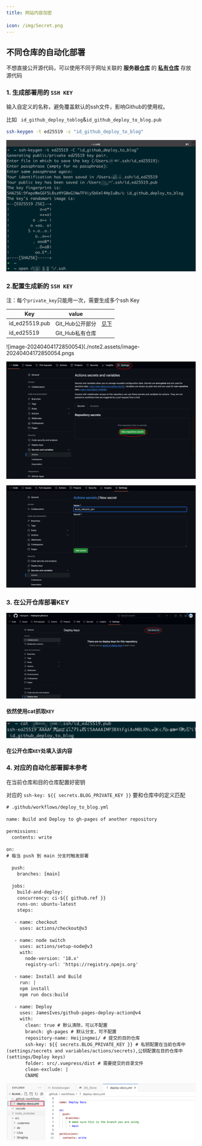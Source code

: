 ```yaml
---
title: 网站内容加密

icon: /img/Secret.png
---
```


## 不同仓库的自动化部署

不想直接公开源代码，可以使用不同于网址关联的 **服务器<u>仓库</u>** 的 **<u>私有仓库</u>** 存放源代码

### 1. 生成部署用的 `SSH KEY`

输入自定义的名称，避免覆盖默认的ssh文件，影响Github的使用权。

比如 ` id_github_deploy_toblog`&`id_github_deploy_to_blog.pub`

```bash
ssh-keygen -t ed25519 -c "id_github_deploy_to_blog"
```

![image-20240404173020972](./note2.assets/image-20240404173020972.png)

### 2.配置生成新的 `SSH KEY`

注：每个`private_key`只能用一次，需要生成多个ssh Key

| Key            | value           |                               |
| -------------- | --------------- | ----------------------------- |
| id_ed25519.pub | Git_Hub公开部分 | [见下](#依然使用cat抓取`KEY`) |
| id_ed25519     | Git_Hub私有仓库 |                               |

![image-20240404172850054](./note2.assets/image-20240404172850054.pngs

![](./note2.assets/image-20240404171854136.png)

![image-20240404173439745](./note2.assets/image-20240404173439745.png)

### 3. 在公开仓库部署KEY

![image-20240404174047813](./note2.assets/image-20240404174047813.png)

#### 依然使用cat抓取`KEY`

![image-20240404174928012](./note2.assets/image-20240404174928012.png)

#### 在公开仓库`KEY`处填入该内容



### 4. 对应的自动化部署脚本参考

在当前仓库和目的仓库配置好密钥

对应的 `ssh-key: ${{ secrets.BLOG_PRIVATE_KEY }}` 要和仓库中的定义匹配



```
# .github/workflows/deploy_to_blog.yml

name: Build and Deploy to gh-pages of another repository

permissions:
  contents: write

on:
# 每当 push 到 main 分支时触发部署

  push:
    branches: [main]

  jobs:
    build-and-deploy:
    concurrency: ci-${{ github.ref }}
    runs-on: ubuntu-latest
    steps:

   - name: checkout
     uses: actions/checkout@v3

   - name: node switch
     uses: actions/setup-node@v3
     with:
       node-version: '18.x'
       registry-url: 'https://registry.npmjs.org'

   - name: Install and Build
     run: |
     npm install
     npm run docs:build

   - name: Deploy
     uses: JamesIves/github-pages-deploy-action@v4
     with:
       clean: true # 默认清除，可以不配置
       branch: gh-pages # 默认分支，可不配置
       repository-name: Heijingmei/ # 提交的目的仓库
       ssh-key: ${{ secrets.BLOG_PRIVATE_KEY }} # 私钥配置在当前仓库中(settings/secrets and variables/actions/secrets),公钥配置在目的仓库中(settings/Deploy keys)
       folder: src/.vuepress/dist # 需要提交的目录文件
       clean-exclude: |
       CNAME
```

![image-20240407155234695](./note2.assets/image-20240407155234695.png)
